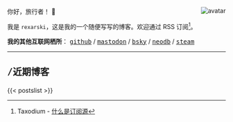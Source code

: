 你好，旅行者！ 👋 <img class="avatar" align="right" alt="avatar" src="images/rexarski.jpg" />

我是 `rexarski`，这是我的一个随便写写的博客。欢迎通过 RSS 订阅[^1]。

[^1]: Taxodium - [什么是订阅源](https://taxodium.ink/about-feeds.html)

**我的其他互联网栖所**： <kbd>[github](https://github.com/rexarski)</kbd> / <kbd>[mastodon](https://mastodon.social/@rexarski)</kbd> / <kbd>[bsky](https://bsky.app/profile/rqiu.bsky.social)</kbd> / <kbd>[neodb](https://neodb.social/users/rexarski/)</kbd> / <kbd>[steam](https://steamcommunity.com/id/rexarski)</kbd>

***

## <pre>/近期博客</pre>

{{< postslist >}}
